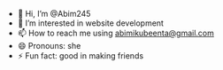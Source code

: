 - 👋 Hi, I’m @Abim245
- 👀 I’m interested in website development
- 📫 How to reach me using abimikubeenta@gmail.com
- 😄 Pronouns: she
- ⚡ Fun fact: good in making friends

<!---
Abim245/Abim245 is a ✨ special ✨ repository because its `README.md` (this file) appears on your GitHub profile.
You can click the Preview link to take a look at your changes.
--->
